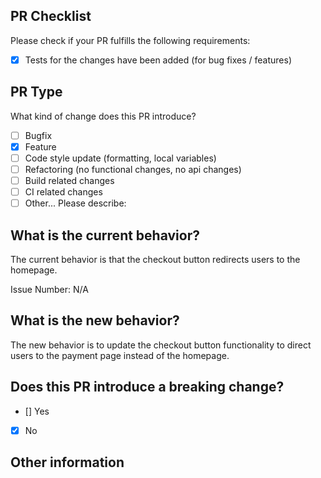 ## PR Checklist
Please check if your PR fulfills the following requirements:

- [x] Tests for the changes have been added (for bug fixes / features)

## PR Type
What kind of change does this PR introduce?

<!-- Please check the one that applies to this PR using "x". -->
- [ ] Bugfix
- [x] Feature
- [ ] Code style update (formatting, local variables)
- [ ] Refactoring (no functional changes, no api changes)
- [ ] Build related changes
- [ ] CI related changes
- [ ] Other... Please describe:

## What is the current behavior?
The current behavior is that the checkout button redirects users to the homepage.

Issue Number: N/A


## What is the new behavior?
The new behavior is to update the checkout button functionality to direct users to the payment page instead of the homepage.

## Does this PR introduce a breaking change?
- [] Yes
- [x] No

<!-- If this PR contains a breaking change, please describe the impact and migration path for existing applications below. -->


## Other information
